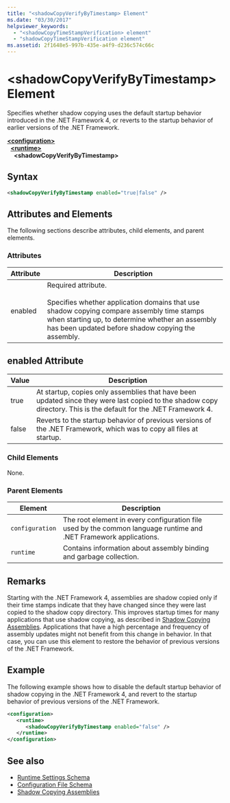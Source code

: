 ```yaml
---
title: "<shadowCopyVerifyByTimestamp> Element"
ms.date: "03/30/2017"
helpviewer_keywords: 
  - "<shadowCopyTimeStampVerification> element"
  - "shadowCopyTimeStampVerification element"
ms.assetid: 2f1648e5-997b-435e-a4f9-d236c574c66c
---
```

# \<shadowCopyVerifyByTimestamp> Element
Specifies whether shadow copying uses the default startup behavior introduced in the .NET Framework 4, or reverts to the startup behavior of earlier versions of the .NET Framework.  
  
[**\<configuration>**](../configuration-element.md)\
&nbsp;&nbsp;[**\<runtime>**](runtime-element.md)\
&nbsp;&nbsp;&nbsp;&nbsp;**\<shadowCopyVerifyByTimestamp>**  
  
## Syntax  
  
```xml  
<shadowCopyVerifyByTimestamp enabled="true|false" />  
```  
  
## Attributes and Elements  
 The following sections describe attributes, child elements, and parent elements.  
  
### Attributes  
  
|Attribute|Description|  
|---------------|-----------------|  
|enabled|Required attribute.<br /><br /> Specifies whether application domains that use shadow copying compare assembly time stamps when starting up, to determine whether an assembly has been updated before shadow copying the assembly.|  
  
## enabled Attribute  
  
|Value|Description|  
|-----------|-----------------|  
|true|At startup, copies only assemblies that have been updated since they were last copied to the shadow copy directory. This is the default for the .NET Framework 4.|  
|false|Reverts to the startup behavior of previous versions of the .NET Framework, which was to copy all files at startup.|  
  
### Child Elements  
 None.  
  
### Parent Elements  
  
|Element|Description|  
|-------------|-----------------|  
|`configuration`|The root element in every configuration file used by the common language runtime and .NET Framework applications.|  
|`runtime`|Contains information about assembly binding and garbage collection.|  
  
## Remarks  
 Starting with the .NET Framework 4, assemblies are shadow copied only if their time stamps indicate that they have changed since they were last copied to the shadow copy directory. This improves startup times for many applications that use shadow copying, as described in [Shadow Copying Assemblies](../../../app-domains/shadow-copy-assemblies.md). Applications that have a high percentage and frequency of assembly updates might not benefit from this change in behavior. In that case, you can use this element to restore the behavior of previous versions of the .NET Framework.  
  
## Example  
 The following example shows how to disable the default startup behavior of shadow copying in the .NET Framework 4, and revert to the startup behavior of previous versions of the .NET Framework.  
  
```xml  
<configuration>  
   <runtime>  
      <shadowCopyVerifyByTimestamp enabled="false" />  
   </runtime>  
</configuration>  
```  
  
## See also

- [Runtime Settings Schema](index.md)
- [Configuration File Schema](../index.md)
- [Shadow Copying Assemblies](../../../app-domains/shadow-copy-assemblies.md)
